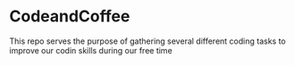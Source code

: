 # CodeandCoffee
This repo serves the purpose of gathering several different coding tasks to improve our codin skills during our free time
